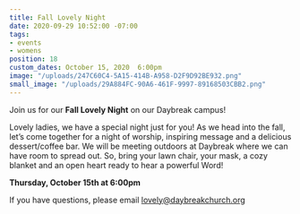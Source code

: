 ```yaml
---
title: Fall Lovely Night
date: 2020-09-29 10:52:00 -07:00
tags:
- events
- womens
position: 18
custom_dates: October 15, 2020  6:00pm
image: "/uploads/247C60C4-5A15-414B-A958-D2F9D92BE932.png"
small_image: "/uploads/29A884FC-90A6-461F-9997-89168503CBB2.png"
---
```


Join us for our **Fall Lovely Night** on our Daybreak campus!  

Lovely ladies, we have a special night just for you!  As we head into the fall, let’s come together for a night of worship, inspiring message and a delicious dessert/coffee bar.  We will be meeting outdoors at Daybreak where we can have room to spread out. So, bring your lawn chair, your mask, a cozy blanket and an open heart ready to hear a powerful Word! 

**Thursday, October 15th at 6:00pm**

If you have questions, please email lovely@daybreakchurch.org
